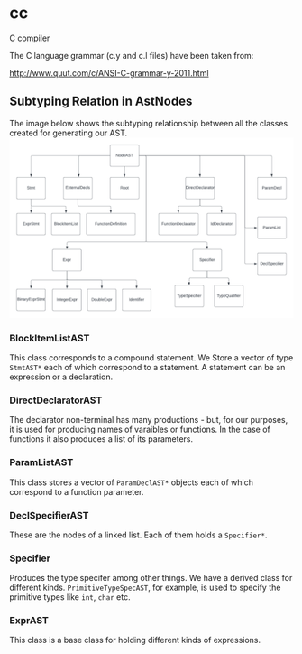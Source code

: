 # cc
C compiler

The C language grammar (c.y and c.l files) have been taken from:

http://www.quut.com/c/ANSI-C-grammar-y-2011.html

## Subtyping Relation in AstNodes
The image below shows the subtyping relationship between all the classes created for generating our AST.
![images](./images/SubtypeGraph.png)

### BlockItemListAST
This class corresponds to a compound statement. We Store a vector of type `StmtAST*` each of which correspond to a statement.
A statement can be an expression or a declaration.

### DirectDeclaratorAST
The declarator non-terminal has many productions - but, for our purposes, it is used for producing names of varaibles or functions.
In the case of functions it also produces a list of its parameters. 

### ParamListAST
This class stores a vector of `ParamDeclAST*` objects each of which correspond to a function parameter.

### DeclSpecifierAST
These are the nodes of a linked list. Each of them holds a `Specifier*`.

### Specifier
Produces the type specifer among other things. We have a derived class for different kinds. 
`PrimitiveTypeSpecAST`, for example, is used to specify the primitive types like `int`, `char` etc.

### ExprAST
This class is a base class for holding different kinds of expressions.

